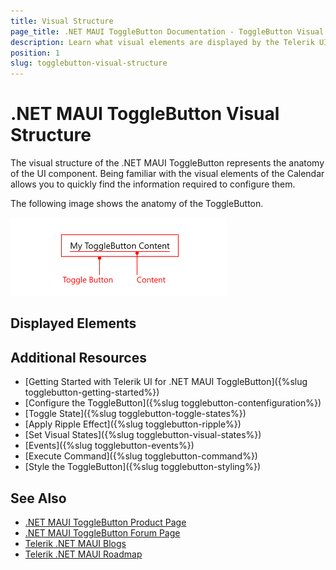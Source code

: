 ```yaml
---
title: Visual Structure
page_title: .NET MAUI ToggleButton Documentation - ToggleButton Visual Structure
description: Learn what visual elements are displayed by the Telerik UI for .NET MAUI ToggleButton, and see how these elements build the visual structure of the control.
position: 1
slug: togglebutton-visual-structure
---
```


# .NET MAUI ToggleButton Visual Structure

The visual structure of the .NET MAUI ToggleButton represents the anatomy of the UI component. Being familiar with the visual elements of the Calendar allows you to quickly find the information required to configure them.

The following image shows the anatomy of the ToggleButton.

![.NET MAUI ToggleButton Visual Structure](images/togglebutton-visual-structure.png "Visual elements of ToggleButton control")

## Displayed Elements

## Additional Resources

- [Getting Started with Telerik UI for .NET MAUI ToggleButton]({%slug togglebutton-getting-started%})
- [Configure the ToggleButton]({%slug togglebutton-contenfiguration%})
- [Toggle State]({%slug togglebutton-toggle-states%})
- [Apply Ripple Effect]({%slug togglebutton-ripple%})
- [Set Visual States]({%slug togglebutton-visual-states%})
- [Events]({%slug togglebutton-events%})
- [Execute Command]({%slug togglebutton-command%})
- [Style the ToggleButton]({%slug togglebutton-styling%})

## See Also

- [.NET MAUI ToggleButton Product Page](https://www.telerik.com/maui-ui/togglebutton)
- [.NET MAUI ToggleButton Forum Page](https://www.telerik.com/forums/maui?tagId=2057)
- [Telerik .NET MAUI Blogs](https://www.telerik.com/blogs/mobile-net-maui)
- [Telerik .NET MAUI Roadmap](https://www.telerik.com/support/whats-new/maui-ui/roadmap)
